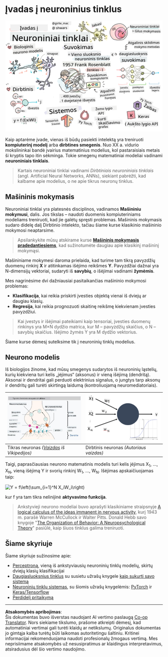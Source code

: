 <!--
CO_OP_TRANSLATOR_METADATA:
{
  "original_hash": "5abc5f7978919be90cd313f0c20e8228",
  "translation_date": "2025-09-07T14:38:11+00:00",
  "source_file": "lessons/3-NeuralNetworks/README.md",
  "language_code": "lt"
}
-->
# Įvadas į neuroninius tinklus

![Santrauka apie neuroninių tinklų įvadą piešinyje](../../../../translated_images/ai-neuralnetworks.1c687ae40bc86e834f497844866a26d3e0886650a67a4bbe29442e2f157d3b18.lt.png)

Kaip aptarėme įvade, vienas iš būdų pasiekti intelektą yra treniruoti **kompiuterinį modelį** arba **dirbtines smegenis**. Nuo XX a. vidurio mokslininkai bandė įvairius matematinius modelius, kol pastaraisiais metais ši kryptis tapo itin sėkminga. Tokie smegenų matematiniai modeliai vadinami **neuroniniais tinklais**.

> Kartais neuroniniai tinklai vadinami *Dirbtiniais neuroniniais tinklais* (angl. Artificial Neural Networks, ANNs), siekiant pabrėžti, kad kalbame apie modelius, o ne apie tikrus neuronų tinklus.

## Mašininis mokymasis

Neuroniniai tinklai yra platesnės disciplinos, vadinamos **Mašininiu mokymusi**, dalis. Jos tikslas – naudoti duomenis kompiuteriniams modeliams treniruoti, kad jie galėtų spręsti problemas. Mašininis mokymasis sudaro didelę dalį Dirbtinio intelekto, tačiau šiame kurse klasikinio mašininio mokymosi neaptarsime.

> Apsilankykite mūsų atskirame kurse **[Mašininis mokymasis pradedantiesiems](http://github.com/microsoft/ml-for-beginners)**, kad sužinotumėte daugiau apie klasikinį mašininį mokymąsi.

Mašininiame mokymesi daroma prielaida, kad turime tam tikrą pavyzdžių duomenų rinkinį **X** ir atitinkamas išėjimo reikšmes **Y**. Pavyzdžiai dažnai yra N-dimensijų vektoriai, sudaryti iš **savybių**, o išėjimai vadinami **žymėmis**.

Mes nagrinėsime dvi dažniausiai pasitaikančias mašininio mokymosi problemas:

* **Klasifikacija**, kai reikia priskirti įvesties objektą vienai iš dviejų ar daugiau klasių.
* **Regresija**, kai reikia prognozuoti skaitinę reikšmę kiekvienam įvesties pavyzdžiui.

> Kai įvestys ir išėjimai pateikiami kaip tensoriai, įvesties duomenų rinkinys yra M×N dydžio matrica, kur M – pavyzdžių skaičius, o N – savybių skaičius. Išėjimo žymės Y yra M dydžio vektorius.

Šiame kurse dėmesį sutelksime tik į neuroninių tinklų modelius.

## Neurono modelis

Iš biologijos žinome, kad mūsų smegenys sudarytos iš neuroninių ląstelių, kurių kiekviena turi kelis „įėjimus“ (aksonus) ir vieną išėjimą (dendritą). Aksonai ir dendritai gali perduoti elektrinius signalus, o jungtys tarp aksonų ir dendritų gali turėti skirtingą laidumą (kontroliuojamą neuromediatoriais).

![Neurono modelis](../../../../translated_images/synapse-wikipedia.ed20a9e4726ea1c6a3ce8fec51c0b9bec6181946dca0fe4e829bc12fa3bacf01.lt.jpg) | ![Neurono modelis](../../../../translated_images/artneuron.1a5daa88d20ebe6f5824ddb89fba0bdaaf49f67e8230c1afbec42909df1fc17e.lt.png)
----|----
Tikras neuronas *([Vaizdas](https://en.wikipedia.org/wiki/Synapse#/media/File:SynapseSchematic_lines.svg) iš Vikipedijos)* | Dirbtinis neuronas *(Autoriaus vaizdas)*

Taigi, paprasčiausias neurono matematinis modelis turi kelis įėjimus X<sub>1</sub>, ..., X<sub>N</sub>, vieną išėjimą Y ir svorių rinkinį W<sub>1</sub>, ..., W<sub>N</sub>. Išėjimas apskaičiuojamas taip:

<img src="images/netout.png" alt="Y = f\left(\sum_{i=1}^N X_iW_i\right)" width="131" height="53" align="center"/>

kur f yra tam tikra nelinijinė **aktyvavimo funkcija**.

> Ankstyvieji neurono modeliai buvo aprašyti klasikiniame straipsnyje [A logical calculus of the ideas immanent in nervous activity](https://www.cs.cmu.edu/~./epxing/Class/10715/reading/McCulloch.and.Pitts.pdf), kurį 1943 m. parašė Warren McCullock ir Walter Pitts. Donald Hebb savo knygoje "[The Organization of Behavior: A Neuropsychological Theory](https://books.google.com/books?id=VNetYrB8EBoC)" pasiūlė, kaip šiuos tinklus galima treniruoti.

## Šiame skyriuje

Šiame skyriuje sužinosime apie:
* [Perceptroną](03-Perceptron/README.md), vieną iš ankstyviausių neuroninių tinklų modelių, skirtų dviejų klasių klasifikacijai
* [Daugiasluoksnius tinklus](04-OwnFramework/README.md) su susietu užrašų knygele [kaip sukurti savo sistemą](04-OwnFramework/OwnFramework.ipynb)
* [Neuroninių tinklų sistemas](05-Frameworks/README.md), su šiomis užrašų knygelėmis: [PyTorch](05-Frameworks/IntroPyTorch.ipynb) ir [Keras/Tensorflow](05-Frameworks/IntroKerasTF.ipynb)
* [Perdidelį pritaikymą](../../../../lessons/3-NeuralNetworks/05-Frameworks)

---

**Atsakomybės apribojimas**:  
Šis dokumentas buvo išverstas naudojant AI vertimo paslaugą [Co-op Translator](https://github.com/Azure/co-op-translator). Nors siekiame tikslumo, prašome atkreipti dėmesį, kad automatiniai vertimai gali turėti klaidų ar netikslumų. Originalus dokumentas jo gimtąja kalba turėtų būti laikomas autoritetingu šaltiniu. Kritinei informacijai rekomenduojama naudoti profesionalų žmogaus vertimą. Mes neprisiimame atsakomybės už nesusipratimus ar klaidingus interpretavimus, atsiradusius dėl šio vertimo naudojimo.